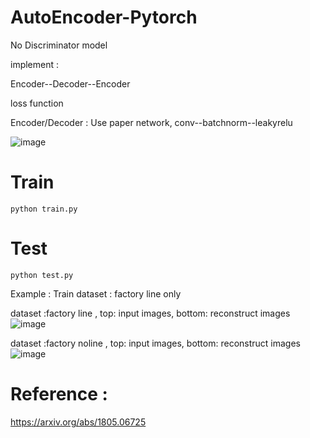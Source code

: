 # AutoEncoder-Pytorch

No Discriminator model 

implement :

Encoder--Decoder--Encoder

loss function

Encoder/Decoder : Use paper network, conv--batchnorm--leakyrelu


![image](https://user-images.githubusercontent.com/58428559/187032363-003a6ef7-82b6-4829-a72f-000c9e4a1d86.png)



# Train
```
python train.py
```

# Test
```
python test.py
```
Example :
Train dataset : factory line only

dataset :factory line , top: input images, bottom: reconstruct images
![image](https://user-images.githubusercontent.com/58428559/187033159-156e3b7d-35e9-4720-8c05-7420a7dda0eb.png)

dataset :factory noline , top: input images, bottom: reconstruct images
![image](https://user-images.githubusercontent.com/58428559/187033196-c5d015a6-b71d-4bfd-a38a-cdae8e889455.png)

# Reference : 

https://arxiv.org/abs/1805.06725

